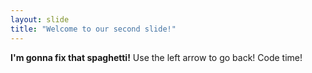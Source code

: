 ```yaml
---
layout: slide
title: "Welcome to our second slide!"
---
```

**I'm gonna fix that spaghetti!**
Use the left arrow to go back!
Code time!
